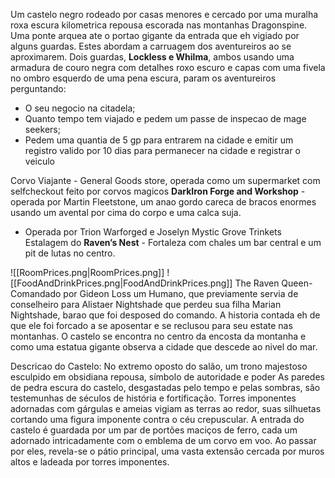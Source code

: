 Um castelo negro rodeado por casas menores e cercado por uma muralha roxa escura kilometrica repousa escorada nas montanhas Dragonspine. Uma ponte arquea ate o portao gigante da entrada que eh vigiado por alguns guardas. Estes abordam a carruagem dos aventureiros ao se aproximarem.
Dois guardas, **Lockless e Whilma**, ambos usando uma armadura de couro negra com detalhes roxo escuro e capas com uma fivela no ombro esquerdo de uma pena escura, param os aventureiros perguntando:
- O seu negocio na citadela;
- Quanto tempo tem viajado e pedem um passe de inspecao de mage seekers;
- Pedem uma quantia de 5 gp para entrarem na cidade e emitir um registro valido por 10 dias para permanecer na cidade e registrar o veiculo
  
Corvo Viajante - General Goods store, operada como um supermarket com selfcheckout feito por corvos magicos
**DarkIron Forge and Workshop** - operada por Martin Fleetstone, um anao gordo careca de bracos enormes usando um avental por cima do corpo e uma calca suja. 
- Operada por Trion Warforged e Joselyn
Mystic Grove Trinkets
Estalagem do **Raven’s Nest** - Fortaleza com chales um bar central e um pit de lutas no centro.
  
![[RoomPrices.png|RoomPrices.png]]
![[FoodAndDrinkPrices.png|FoodAndDrinkPrices.png]]
The Raven Queen- Comandado por Gideon Loss um Humano, que previamente servia de conselheiro para Alistaer Nightshade que perdeu sua filha Marian Nightshade, barao que foi desposed do comando. A historia contada eh de que ele foi forcado a se aposentar e se reclusou para seu estate nas montanhas. O castelo se encontra no centro da encosta da montanha e como uma estatua gigante observa a cidade que descede ao nivel do mar.
  
Descricao do Castelo: No extremo oposto do salão, um trono majestoso esculpido em obsidiana repousa, símbolo de autoridade e poder As paredes de pedra escura do castelo, desgastadas pelo tempo e pelas sombras, são testemunhas de séculos de história e fortificação. Torres imponentes adornadas com gárgulas e ameias vigiam as terras ao redor, suas silhuetas cortando uma figura imponente contra o céu crepuscular. A entrada do castelo é guardada por um par de portões maciços de ferro, cada um adornado intricadamente com o emblema de um corvo em voo. Ao passar por eles, revela-se o pátio principal, uma vasta extensão cercada por muros altos e ladeada por torres imponentes.